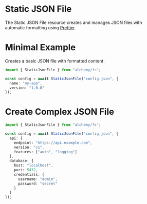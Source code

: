 # Static JSON File

The Static JSON File resource creates and manages JSON files with automatic formatting using [Prettier](https://prettier.io/).

# Minimal Example

Creates a basic JSON file with formatted content.

```ts
import { StaticJsonFile } from "alchemy/fs";

const config = await StaticJsonFile("config.json", {
  name: "my-app",
  version: "1.0.0"
});
```

# Create Complex JSON File

```ts
import { StaticJsonFile } from "alchemy/fs";

const config = await StaticJsonFile("config.json", {
  api: {
    endpoint: "https://api.example.com",
    version: "v1",
    features: ["auth", "logging"]
  },
  database: {
    host: "localhost",
    port: 5432,
    credentials: {
      username: "admin",
      password: "secret"
    }
  }
});
```